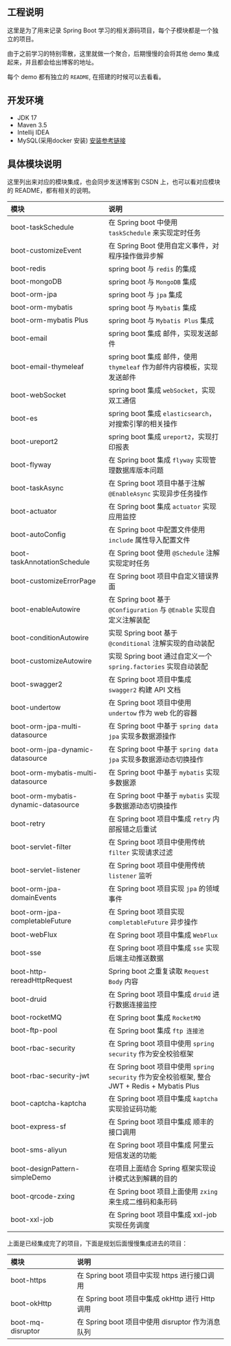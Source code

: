 ## 工程说明

这里是为了用来记录 Spring Boot 学习的相关源码项目，每个子模块都是一个独立的项目。

由于之前学习的特别零散，这里就做一个聚合，后期慢慢的会将其他 demo 集成起来，并且都会给出博客的地址。

每个 demo 都有独立的 `README`, 在搭建的时候可以去看看。

## 开发环境

- JDK 17
- Maven 3.5 
- Intellij IDEA
- MySQL(采用docker 安装) [安装参考链接](https://blog.csdn.net/qq_18948359/article/details/125486934?spm=1001.2014.3001.5502)

## 具体模块说明

这里列出来对应的模块集成，也会同步发送博客到 CSDN 上，也可以看对应模块的 README，都有相关的说明。

| 模块                                  | 说明                                                                             |
|:------------------------------------|:-------------------------------------------------------------------------------|
| boot-taskSchedule                   | 在 Spring boot 中使用 `taskSchedule` 来实现定时任务                                       |
| boot-customizeEvent                 | 在 Spring Boot 使用自定义事件，对程序操作做异步解                                                |
| boot-redis                          | spring boot 与 `redis` 的集成                                                      |
| boot-mongoDB                        | spring boot 与 `MongoDB` 集成                                                     |
| boot-orm-jpa                        | spring boot 与 `jpa` 集成                                                         |
| boot-orm-mybatis                    | spring boot 与 `Mybatis` 集成                                                     |
| boot-orm-mybatis Plus               | spring boot 与 `Mybatis Plus` 集成                                                |
| boot-email                          | spring boot 集成 邮件，实现发送邮件                                                       |
| boot-email-thymeleaf                | spring boot 集成 邮件，使用 `thymeleaf` 作为邮件内容模板，实现发送邮件                               |
| boot-webSocket                      | spring boot 集成 `webSocket`，实现双工通信                                              |
| boot-es                             | spring boot 集成 `elasticsearch`，对搜索引擎的相关操作                                      |
| boot-ureport2                       | spring boot 集成 `ureport2`，实现打印报表                                               |
| boot-flyway                         | 在 Spring boot 集成 `flyway` 实现管理数据库版本问题                                          |
| boot-taskAsync                      | 在 Spring boot 项目中基于注解 `@EnableAsync` 实现异步任务操作                                  |
| boot-actuator                       | 在 Spring boot 集成 `actuator` 实现应用监控                                             |
| boot-autoConfig                     | 在 Spring boot 中配置文件使用 `include` 属性导入配置文件                                       |
| boot-taskAnnotationSchedule         | 在 Spring boot 使用 `@Schedule` 注解实现定时任务                                          |
| boot-customizeErrorPage             | 在 Spring boot 项目中自定义错误界面                                                       |
| boot-enableAutowire                 | 在 Spring boot 基于 `@Configuration` 与 `@Enable` 实现自定义注解装配                        |
| boot-conditionAutowire              | 实现 Spring boot 基于 `@conditional` 注解实现的自动装配                                     |
| boot-customizeAutowire              | 实现 Spring boot 通过自定义一个 `spring.factories`  实现自动装配                              |
| boot-swagger2                       | 在 Spring boot 项目中集成 `swagger2` 构建 API 文档                                       |
| boot-undertow                       | 在 Spring boot 项目中使用 `undertow` 作为 web 化的容器                                     |
| boot-orm-jpa-multi-datasource       | 在 Spring boot 中基于 `spring data jpa` 实现多数据源操作                                   |
| boot-orm-jpa-dynamic-datasource     | 在 Spring boot 中基于 `spring data jpa` 实现多数据源动态切换操作                               |
| boot-orm-mybatis-multi-datasource   | 在 Spring boot 中基于 `mybatis` 实现多数据源                                             |
| boot-orm-mybatis-dynamic-datasource | 在 Spring boot 中基于 `mybatis` 实现多数据源动态切换操作                                       |
| boot-retry                          | 在 Spring boot 项目中集成 `retry` 内部报错之后重试                                           |
| boot-servlet-filter                 | 在 Spring boot 项目中使用传统 `filter` 实现请求过滤                                          |
| boot-servlet-listener               | 在 Spring boot 项目中使用传统 `listener` 监听                                            |
| boot-orm-jpa-domainEvents           | 在 Spring boot 项目实现 `jpa` 的领域事件                                                 |
| boot-orm-jpa-completableFuture      | 在 Spring boot 项目实现 `completableFuture` 异步操作                                    |
| boot-webFlux                        | 在 Spring boot 项目中集成 `WebFlux`                                                  |
| boot-sse                            | 在 Spring boot 项目中集成 `sse` 实现后端主动推送数据                                           |
| boot-http-rereadHttpRequest         | Spring boot 之重复读取 `Request Body` 内容                                            |
| boot-druid                          | 在 Spring boot 项目中集成 `druid` 进行数据连接监控                                           |
| boot-rocketMQ                       | 在 Spring boot 集成 `RocketMQ`                                                    |
| boot-ftp-pool                       | 在 Spring boot 集成 `ftp 连接池`                                                     |
| boot-rbac-security                  | 在 Spring boot 项目中使用 `spring security`  作为安全校验框架                                |
| boot-rbac-security-jwt              | 在 Spring boot 项目中使用 `spring security`  作为安全校验框架, 整合 JWT + Redis + Mybatis Plus |
| boot-captcha-kaptcha                | 在 Spring boot 项目中集成 `kaptcha` 实现验证码功能                                          |
| boot-express-sf                     | 在 Spring boot 项目中集成 顺丰的接口调用                                                    |
| boot-sms-aliyun                     | 在 Spring boot 项目中集成 阿里云短信发送的功能                                                 |
| boot-designPattern-simpleDemo       | 在项目上面结合 Spring 框架实现设计模式达到解耦的目的                                                 |
| boot-qrcode-zxing                   | 在 Spring boot 项目上面使用 `zxing` 来生成二维码和条形码                                        |
| boot-xxl-job                        | 在 Spring boot 项目中集成 xxl-job 实现任务调度    |



上面是已经集成完了的项目，下面是规划后面慢慢集成进去的项目：

| 模块                | 说明                                    |
|:------------------|:--------------------------------------|
| boot-https        | 在 Spring boot 项目中实现 https 进行接口调用      |
| boot-okHttp       | 在 Spring boot 项目中集成 okHttp 进行 Http 调用 |
| boot-mq-disruptor | 在 Spring boot 项目中使用 disruptor 作为消息队列  |

